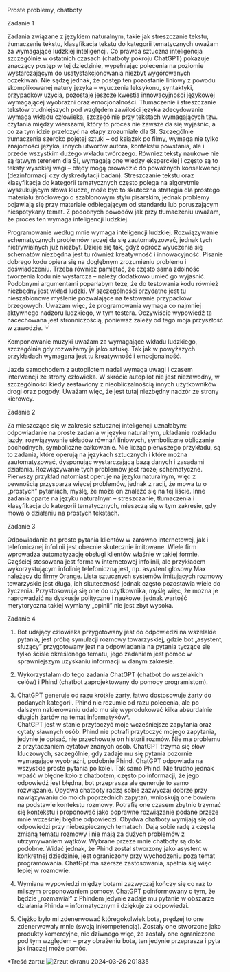 Proste problemy, chatboty

Zadanie 1

Zadania związane z językiem naturalnym, takie jak streszczanie tekstu, tłumaczenie tekstu, klasyfikacja tekstu do kategorii tematycznych uważam za wymagające ludzkiej inteligencji. Co prawda sztuczna inteligencja szczególnie w ostatnich czasach (chatboty pokroju ChatGPT) pokazuje znaczący postęp w tej dziedzinie, wypełniając polecenia na poziomie wystarczającym do usatysfakcjonowania niezbyt wygórowanych oczekiwań. Nie sądzę jednak, że postęp ten pozostanie liniowy z powodu skomplikowanej natury języka – wyuczenia leksykonu, syntaktyki, przypadków użycia, pozostaje jeszcze kwestia innowacyjności językowej wymagającej wyobraźni oraz emocjonalności. Tłumaczenie i streszczanie tekstów trudniejszych pod względem zawiłości języka zdecydowanie wymaga wkładu człowieka, szczególnie przy tekstach wymagających tzw. czytania między wierszami, który to proces nie zawsze da się wyjaśnić, a co za tym idzie przełożyć na etapy zrozumiałe dla SI. Szczególnie tłumaczenia szeroko pojętej sztuki – od książek po filmy, wymaga nie tylko znajomości języka, innych utworów autora, kontekstu powstania, ale i przede wszystkim dużego wkładu twórczego. Również teksty naukowe nie są łatwym terenem dla SI, wymagają one wiedzy eksperckiej i często są to teksty wysokiej wagi – błędy mogą prowadzić do poważnych konsekwencji (dezinformacji czy dyskredytacji badań). Streszczanie tekstu oraz klasyfikacja do kategorii tematycznych często polega na algorytmie wyszukującym słowa klucze, może być to skuteczna strategia dla prostego materiału źródłowego o szablonowym stylu pisarskim, jednak problemy pojawiają się przy materiale odbiegającym od standardu lub poruszającym niespotykany temat. Z podobnych powodów jak przy tłumaczeniu uważam, że proces ten wymaga inteligencji ludzkiej. 

Programowanie według mnie wymaga inteligencji ludzkiej. Rozwiązywanie schematycznych problemów raczej da się zautomatyzować, jednak tych nietrywialnych już niezbyt.  Dzieje się tak, gdyż oprócz wyuczenia się schematów niezbędna jest tu również kreatywność i innowacyjność. Pisanie dobrego kodu opiera się na dogłębnym zrozumieniu problemu i doświadczeniu. Trzeba również pamiętać, że często sama zdolność tworzenia kodu nie wystarcza – należy dodatkowo umieć go wyjaśnić. Podobnymi argumentami poparłabym tezę, że do testowania kodu również niezbędny jest wkład ludzki. W szczególności przydatne jest tu nieszablonowe myślenie pozwalające na testowanie przypadków brzegowych. 
	Uważam więc, że programowania wymaga co najmniej aktywnego nadzoru ludzkiego, w tym testera. Oczywiście wypowiedź ta nacechowana jest stronniczością, ponieważ zależy od tego moja przyszłość w zawodzie. ˙ᵕ˙

Komponowanie muzyki uważam za wymagające wkładu ludzkiego, szczególnie gdy rozważamy je jako sztukę. Tak jak w powyższych przykładach wymagana jest tu kreatywność i emocjonalność. 

Jazda samochodem z autopilotem nadal wymaga uwagi i czasem interwencji ze strony człowieka. W skrócie autopilot nie jest niezawodny, w szczególności kiedy zestawiony z nieobliczalnością innych użytkowników drogi oraz pogody. Uważam więc, że jest tutaj niezbędny nadzór ze strony kierowcy. 

Zadanie 2

  Za mieszczące się w zakresie sztucznej inteligencji uznałabym: odpowiadanie na proste zadania w języku naturalnym, układanie rozkładu jazdy, rozwiązywanie układów równań liniowych, symboliczne obliczanie pochodnych, symboliczne całkowanie. Nie licząc pierwszego przykładu, są to zadania, które operują na językach sztucznych i które można zautomatyzować, dysponując wystarczającą bazą danych i zasadami działania. Rozwiązywanie tych problemów jest raczej schematyczne. Pierwszy przykład natomiast operuje na języku naturalnym, więc z pewnością przysparza więcej problemów, jednak z racji, że mowa tu o „prostych” pytaniach, myślę, że może on znaleźć się na tej liście. Inne zadania oparte na języku naturalnym – streszczanie, tłumaczenia i klasyfikacja do kategorii tematycznych, mieszczą się w tym zakresie, gdy mowa o działaniu na prostych tekstach. 

Zadanie 3

Odpowiadanie na proste pytania klientów w zarówno internetowej, jak i telefonicznej infolinii jest obecnie skutecznie imitowane. Wiele firm wprowadza automatyzację obsługi klientów właśnie w takiej formie. Częściej stosowana jest forma w internetowej infolinii, ale przykładem wykorzystującym infolinię telefoniczną jest, np. asystent głosowy Max należący do firmy Orange. 	Lista sztucznych systemów imitujących rozmowy towarzyskie jest długa, ich skuteczność jednak często pozostawia wiele do życzenia. Przystosowują się one do użytkownika, myślę więc, że można je naprowadzić na dyskusje polityczne i naukowe, jednak wartość merytoryczna takiej wymiany „opinii” nie jest zbyt wysoka. 

Zadanie 4

1) Bot udający człowieka przygotowany jest do odpowiedzi na wszelakie pytania, jest próbą symulacji rozmowy towarzyskiej, gdzie bot „asystent, służący” przygotowany jest na odpowiadania na pytania tyczące się tylko ściśle określonego tematu, jego zadaniem jest pomoc w sprawniejszym uzyskaniu informacji w danym zakresie.

2) Wykorzystałam do tego zadania ChatGPT (chatbot do wszelakich celów) i Phind (chatbot zaprojektowany do pomocy programistom).

3) ChatGPT generuje od razu krótkie żarty, łatwo dostosowuje żarty do podanych kategorii. Phind nie rozumie od razu polecenia, ale po dalszym nakierowaniu udało mu się wyprodukować kilka absurdalnie długich żartów na temat informatyków*.   
ChatGPT jest w stanie przytoczyć moje wcześniejsze zapytania oraz cytaty sławnych osób. Phind nie potrafi przytoczyć mojego zapytania, jedynie je opisać, nie przechowuje on historii rozmów. Nie ma problemu z przytaczaniem cytatów znanych osób. 
ChatGPT trzyma się słów kluczowych, szczególnie, gdy zadaje mu się pytania pozornie wymagające wyobraźni, podobnie Phind.
ChatGPT odpowiada na wszystkie proste pytania po kolei. Tak samo Phind. Nie trudno jednak wpaść w błędne koło z chatbotem, często po informacji, że jego odpowiedź jest błędna, bot przeprasza ale generuje to samo rozwiązanie. 
Obydwa chatboty radzą sobie zazwyczaj dobrze przy nawiązywaniu do moich poprzednich zapytań, wnioskują one bowiem na podstawie kontekstu rozmowy. Potrafią one czasem zbytnio trzymać się kontekstu i proponować jako poprawne rozwiązanie podane przeze mnie wcześniej błędne odpowiedzi.
Obydwa chatboty wymijają się od odpowiedzi przy niebezpiecznych tematach. Dają sobie radę z częstą zmianą tematu rozmowy i nie mają za dużych problemów z utrzymywaniem wątków. 
Wybrane przeze mnie chatboty są dość podobne. Widać jednak, że Phind został stworzony jako asystent w konkretnej dziedzinie, jest ograniczony przy wychodzeniu poza temat programowania. ChatGpt ma szersze zastosowania, spełnia się więc lepiej w rozmowie. 

4)  Wymiana wypowiedzi między botami zazwyczaj kończy się co raz to milszym proponowaniem pomocy. ChatGPT poinformowany o tym, że będzie „rozmawiał” z Phindem jedynie zadaje mu pytanie w obszarze działania Phinda – informatycznym i dziękuje za odpowiedzi. 

5) Ciężko było mi zdenerwować któregokolwiek bota, prędzej to one zdenerwowały mnie (swoją inkompetencją). Zostały one stworzone jako produkty komercyjne, nic dziwnego więc, że zostały one ograniczone pod tym względem – przy obrażeniu bota, ten jedynie przeprasza i pyta jak inaczej może pomóc.

*Treść żartu:
![Zrzut ekranu 2024-03-26 201835](https://github.com/mdomag/wssi24/assets/126866195/6113ca1e-ee28-453b-a178-4430329dff2c)
